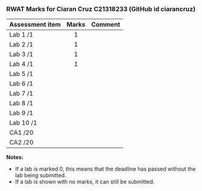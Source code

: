 ### RWAT Marks for Ciaran Cruz C21318233 (GitHub id ciarancruz)


| Assessment item | Marks | Comment |
|-----------------|:-------:|---------:|
| Lab 1 /1 | 1 |  |
| Lab 2 /1 | 1 |  |
| Lab 3 /1 | 1 |  | 
| Lab 4 /1 | 1 |  | 
| Lab 5 /1 |  |  | 
| Lab 6 /1 |  |  | 
| Lab 7 /1 |  |  | 
| Lab 8 /1 |  |  | 
| Lab 9 /1 |  |  | 
| Lab 10 /1 |  |  |
| CA1 /20 |  |  |
| CA2 /20 |  |  |


**Notes:**
- If a lab is marked 0, this means that the deadline has passed without the lab being submitted.
- If a lab is shown with no marks, it can still be submitted.

